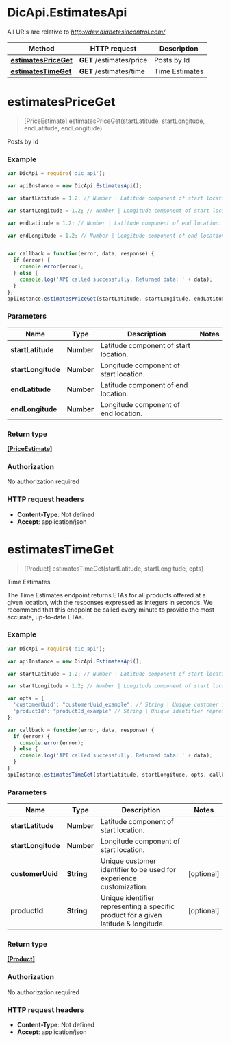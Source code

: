 # DicApi.EstimatesApi

All URIs are relative to *http://dev.diabetesincontrol.com/*

Method | HTTP request | Description
------------- | ------------- | -------------
[**estimatesPriceGet**](EstimatesApi.md#estimatesPriceGet) | **GET** /estimates/price | Posts by Id
[**estimatesTimeGet**](EstimatesApi.md#estimatesTimeGet) | **GET** /estimates/time | Time Estimates


<a name="estimatesPriceGet"></a>
# **estimatesPriceGet**
> [PriceEstimate] estimatesPriceGet(startLatitude, startLongitude, endLatitude, endLongitude)

Posts by Id



### Example
```javascript
var DicApi = require('dic_api');

var apiInstance = new DicApi.EstimatesApi();

var startLatitude = 1.2; // Number | Latitude component of start location.

var startLongitude = 1.2; // Number | Longitude component of start location.

var endLatitude = 1.2; // Number | Latitude component of end location.

var endLongitude = 1.2; // Number | Longitude component of end location.


var callback = function(error, data, response) {
  if (error) {
    console.error(error);
  } else {
    console.log('API called successfully. Returned data: ' + data);
  }
};
apiInstance.estimatesPriceGet(startLatitude, startLongitude, endLatitude, endLongitude, callback);
```

### Parameters

Name | Type | Description  | Notes
------------- | ------------- | ------------- | -------------
 **startLatitude** | **Number**| Latitude component of start location. | 
 **startLongitude** | **Number**| Longitude component of start location. | 
 **endLatitude** | **Number**| Latitude component of end location. | 
 **endLongitude** | **Number**| Longitude component of end location. | 

### Return type

[**[PriceEstimate]**](PriceEstimate.md)

### Authorization

No authorization required

### HTTP request headers

 - **Content-Type**: Not defined
 - **Accept**: application/json

<a name="estimatesTimeGet"></a>
# **estimatesTimeGet**
> [Product] estimatesTimeGet(startLatitude, startLongitude, opts)

Time Estimates

The Time Estimates endpoint returns ETAs for all products offered at a given location, with the responses expressed as integers in seconds. We recommend that this endpoint be called every minute to provide the most accurate, up-to-date ETAs.

### Example
```javascript
var DicApi = require('dic_api');

var apiInstance = new DicApi.EstimatesApi();

var startLatitude = 1.2; // Number | Latitude component of start location.

var startLongitude = 1.2; // Number | Longitude component of start location.

var opts = { 
  'customerUuid': "customerUuid_example", // String | Unique customer identifier to be used for experience customization.
  'productId': "productId_example" // String | Unique identifier representing a specific product for a given latitude & longitude.
};

var callback = function(error, data, response) {
  if (error) {
    console.error(error);
  } else {
    console.log('API called successfully. Returned data: ' + data);
  }
};
apiInstance.estimatesTimeGet(startLatitude, startLongitude, opts, callback);
```

### Parameters

Name | Type | Description  | Notes
------------- | ------------- | ------------- | -------------
 **startLatitude** | **Number**| Latitude component of start location. | 
 **startLongitude** | **Number**| Longitude component of start location. | 
 **customerUuid** | **String**| Unique customer identifier to be used for experience customization. | [optional] 
 **productId** | **String**| Unique identifier representing a specific product for a given latitude &amp; longitude. | [optional] 

### Return type

[**[Product]**](Product.md)

### Authorization

No authorization required

### HTTP request headers

 - **Content-Type**: Not defined
 - **Accept**: application/json


